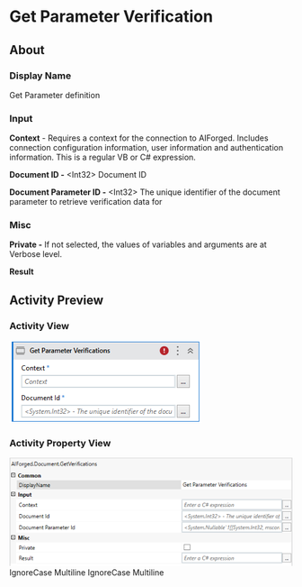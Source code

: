 # Get Parameter Verification

## About

### Display Name

Get Parameter definition

### Input

**Context** - Requires a context for the connection to AIForged. Includes connection configuration information, user information and authentication information. This is a regular VB or C# expression.

**Document ID -** \<Int32> Document ID

**Document Parameter ID -** \<Int32> The unique identifier of the document parameter to retrieve verification data for

### Misc

**Private -** If not selected, the values of variables and arguments are at Verbose level.

**Result**

## Activity Preview

### Activity View

![](../../../assets/image%20%28109%29%20%281%29.png)
### Activity Property View

![](../../../assets/image%20%2894%29%20%281%29%20%281%29.png)
 IgnoreCase Multiline IgnoreCase Multiline

